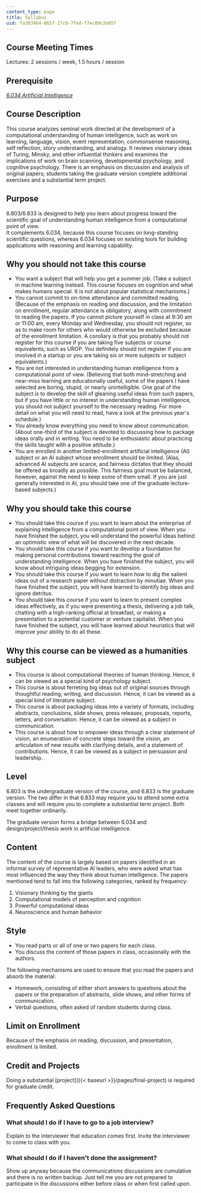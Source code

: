 ```yaml
---
content_type: page
title: Syllabus
uid: fa363464-0657-27c0-7fed-f7ec09c2e95f
---
```


Course Meeting Times
--------------------

Lectures: 2 sessions / week, 1.5 hours / session

Prerequisite
------------

[_6.034 Artificial Intelligence_](/courses/6-034-artificial-intelligence-fall-2010/)

Course Description
------------------

This course analyzes seminal work directed at the development of a computational understanding of human intelligence, such as work on learning, language, vision, event representation, commonsense reasoning, self reflection, story understanding, and analogy. It reviews visionary ideas of Turing, Minsky, and other influential thinkers and examines the implications of work on brain scanning, developmental psychology, and cognitive psychology. There is an emphasis on discussion and analysis of original papers; students taking the graduate version complete additional exercises and a substantial term project.

Purpose
-------

6.803/6.833 is designed to help you learn about progress toward the scientific goal of understanding human intelligence from a computational point of view.  
It complements 6.034, because this course focuses on long-standing scientific questions, whereas 6.034 focuses on existing tools for building applications with reasoning and learning capability.

Why you should not take this course
-----------------------------------

*   You want a subject that will help you get a summer job. (Take a subject in machine learning instead. This course focuses on cognition and what makes humans special. It is not about popular statistical mechanisms.)
*   You cannot commit to on-time attendance and committed reading. (Because of the emphasis on reading and discussion, and the limitation on enrollment, regular attendance is obligatory, along with commitment to reading the papers. If you cannot picture yourself in class at 9:30 am or 11:00 am, every Monday and Wednesday, you should not register, so as to make room for others who would otherwise be excluded because of the enrollment limitation. A corollary is that you probably should not register for this course if you are taking five subjects or course equivalents, such as UROP. You definitely should not register if you are involved in a startup or you are taking six or more subjects or subject equivalents.)
*   You are not interested in understanding human intelligence from a computational point of view. (Believing that both mind-stretching and near-miss learning are educationally useful, some of the papers I have selected are boring, stupid, or nearly unintelligible. One goal of the subject is to develop the skill of gleaning useful ideas from such papers, but if you have little or no interest in understanding human intelligence, you should not subject yourself to the necessary reading. For more detail on what you will need to read, have a look at the previous year's schedule.)
*   You already know everything you need to know about communication. (About one-third of the subject is devoted to discussing how to package ideas orally and in writing. You need to be enthusiastic about practicing the skills taught with a positive attitude.)
*   You are enrolled in another limited-enrollment artificial intelligence (AI) subject or an AI subject whose enrollment should be limited. (Alas, advanced AI subjects are scarce, and fairness dictates that they should be offered as broadly as possible. This fairness goal must be balanced, however, against the need to keep some of them small. If you are just generally interested in AI, you should take one of the graduate lecture-based subjects.)

Why you should take this course
-------------------------------

*   You should take this course if you want to learn about the enterprise of explaining intelligence from a computational point of view. When you have finished the subject, you will understand the powerful ideas behind an optimistic view of what will be discovered in the next decade.
*   You should take this course if you want to develop a foundation for making personal contributions toward reaching the goal of understanding intelligence. When you have finished the subject, you will know about intriguing ideas begging for extension.
*   You should take this course if you want to learn how to dig the salient ideas out of a research paper without distraction by minutiae. When you have finished the subject, you will have learned to identify big ideas and ignore detritus.
*   You should take this course if you want to learn to present complex ideas effectively, as if you were presenting a thesis, delivering a job talk, chatting with a high-ranking official at breakfast, or making a presentation to a potential customer or venture capitalist. When you have finished the subject, you will have learned about heuristics that will improve your ability to do all these.

Why this course can be viewed as a humanities subject
-----------------------------------------------------

*   This course is about computational theories of human thinking. Hence, it can be viewed as a special kind of psychology subject.
*   This course is about ferreting big ideas out of original sources through thoughtful reading, writing, and discussion. Hence, it can be viewed as a special kind of literature subject.
*   This course is about packaging ideas into a variety of formats, including abstracts, conclusions, slide shows, press releases, proposals, reports, letters, and conversation. Hence, it can be viewed as a subject in communication.
*   This course is about how to empower ideas through a clear statement of vision, an enumeration of concrete steps toward the vision, an articulation of new results with clarifying details, and a statement of contributions. Hence, it can be viewed as a subject in persuasion and leadership.

Level
-----

6.803 is the undergraduate version of the course, and 6.833 is the graduate version. The two differ in that 6.833 may require you to attend some extra classes and will require you to complete a substantial term project. Both meet together ordinarily.

The graduate version forms a bridge between 6.034 and design/project/thesis work in artificial intelligence.

Content
-------

The content of the course is largely based on papers identified in an informal survey of representative AI leaders, who were asked what has most influenced the way they think about human intelligence. The papers mentioned tend to fall into the following categories, ranked by frequency:

1.  Visionary thinking by the giants
2.  Computational models of perception and cognition
3.  Powerful computational ideas
4.  Neuroscience and human behavior

Style
-----

*   You read parts or all of one or two papers for each class.
*   You discuss the content of those papers in class, occasionally with the authors.

The following mechanisms are used to ensure that you read the papers and absorb the material:

*   Homework, consisting of either short answers to questions about the papers or the preparation of abstracts, slide shows, and other forms of communication.
*   Verbal questions, often asked of random students during class.

Limit on Enrollment
-------------------

Because of the emphasis on reading, discussion, and presentation, enrollment is limited.

Credit and Projects
-------------------

Doing a substantial [project]({{< baseurl >}}/pages/final-project) is required for graduate credit.

Frequently Asked Questions
--------------------------

### What should I do if I have to go to a job interview?

Explain to the interviewer that education comes first. Invite the interviewer to come to class with you.

### What should I do if I haven't done the assignment?

Show up anyway because the communications discussions are cumulative and there is no written backup. Just tell me you are not prepared to participate in the discussions either before class or when first called upon.